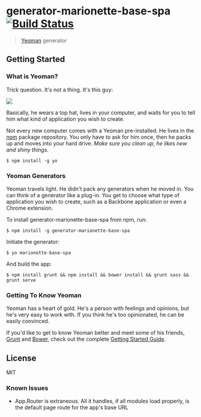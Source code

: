 # generator-marionette-base-spa [![Build Status](https://secure.travis-ci.org/moldyman/generator-marionette-base-spa.png?branch=master)](https://travis-ci.org/moldyman/generator-marionette-base-spa)

> [Yeoman](http://yeoman.io) generator


## Getting Started

### What is Yeoman?

Trick question. It's not a thing. It's this guy:

![](http://i.imgur.com/JHaAlBJ.png)

Basically, he wears a top hat, lives in your computer, and waits for you to tell him what kind of application you wish to create.

Not every new computer comes with a Yeoman pre-installed. He lives in the [npm](https://npmjs.org) package repository. You only have to ask for him once, then he packs up and moves into your hard drive. *Make sure you clean up, he likes new and shiny things.*

```
$ npm install -g yo
```

### Yeoman Generators

Yeoman travels light. He didn't pack any generators when he moved in. You can think of a generator like a plug-in. You get to choose what type of application you wish to create, such as a Backbone application or even a Chrome extension.

To install generator-marionette-base-spa from npm, run:

```
$ npm install -g generator-marionette-base-spa
```

Initiate the generator:

```
$ yo marionette-base-spa
```

And build the app:

```
$ npm install grunt && npm install && bower install && grunt sass && grunt serve
```

### Getting To Know Yeoman

Yeoman has a heart of gold. He's a person with feelings and opinions, but he's very easy to work with. If you think he's too opinionated, he can be easily convinced.

If you'd like to get to know Yeoman better and meet some of his friends, [Grunt](http://gruntjs.com) and [Bower](http://bower.io), check out the complete [Getting Started Guide](https://github.com/yeoman/yeoman/wiki/Getting-Started).


## License

MIT

### Known Issues

- App.Router is extraneous. All it handles, if all modules load properly, is the default page route for the app's base URL